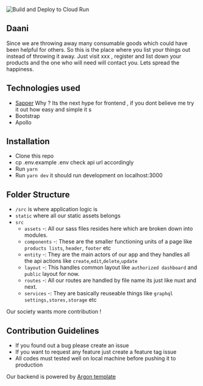 ![Build and Deploy to Cloud Run](https://github.com/ujwaldhakal/things-for-granted-svelte/workflows/Build%20and%20Deploy%20to%20Cloud%20Run/badge.svg)
## Daani

Since we are throwing away many consumable goods which could have been helpful for others. 
So this is the place where you list your things out instead of throwing it away. Just visit xxx , register and list down
your products and the one who will need will contact you. Lets spread the happiness.

## Technologies used 

* [Sapper](https://sapper.svelte.dev/) Why ? Its the next hype for frontend , if you dont believe me try it out how easy 
and simple it s
* Bootstrap 
* Apollo 

## Installation
* Clone this repo
* cp .env.example .env  check api url accordingly
* Run `yarn`
* Run `yarn dev` it should run development on localhost:3000

## Folder Structure

* `/src` is where application logic is
* `static` where all our static assets belongs 
* `src`
    * `assets` -: All our sass files resides here which are broken down into modules.
    * `components` -: These are the smaller functioning units of a page like `products lists`, `header`, `footer` etc
    * `entity` -: They are the main actors of our app and they handles all the api actions like `create`,`edit`,`delete`,`update`
    * `layout` -: This handles common layout like `authorized dashboard` and `public` layout for now.
    * `routes` -: All our routes are handled by file name its just like nuxt and next.
    * `services` -: They are basically reuseable things like `graphql settings,stores,storage` etc  
    
    

Our society wants more contribution !

## Contribution Guidelines
* If you found out a bug please create an issue
* If you want to request any feature just create a feature tag issue
* All codes must tested well on local machine before pushing it to production
 
Our backend is powered by [Argon template](https://www.creative-tim.com/product/argon-dashboard) 
